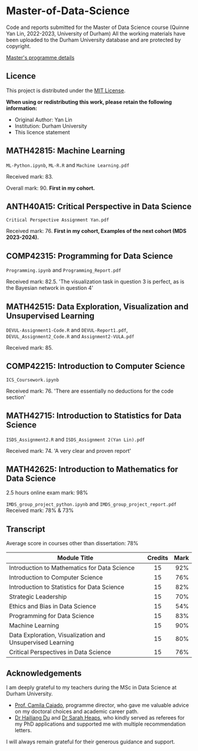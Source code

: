 # Master-of-Data-Science
Code and reports submitted for the Master of Data Science course (Quinne Yan Lin, 2022-2023, University of Durham)
All the working materials have been uploaded to the Durham University database and are protected by copyright.

[Master's programme details](https://www.durham.ac.uk/study/courses/master-of-data-science-g5k823/)

## Licence
This project is distributed under the [MIT License](./LICENSE).

**When using or redistributing this work, please retain the following information:**
- Original Author: Yan Lin
- Institution: Durham University
- This licence statement

## MATH42815: Machine Learning
`ML-Python.ipynb`, `ML-R.R` and `Machine Learning.pdf`

Received mark: 83.

Overall mark: 90. **First in my cohort.**

## ANTH40A15: Critical Perspective in Data Science
`Critical Perspective Assignment Yan.pdf`

Received mark: 76. **First in my cohort, Examples of the next cohort (MDS 2023-2024).**

## COMP42315: Programming for Data Science
`Programming.ipynb` and `Programming_Report.pdf`

Received mark: 82.5. 'The visualization task in question 3 is perfect, as is the Bayesian network in question 4'

## MATH42515: Data Exploration, Visualization and Unsupervised Learning
`DEVUL-Assignment1-Code.R` and `DEVUL-Report1.pdf`, 
`DEVUL_Assignment2_Code.R` and `Assignment2-VULA.pdf`

Received mark: 85.

## COMP42215: Introduction to Computer Science
`ICS_Coursework.ipynb`

Received mark: 76. 'There are essentially no deductions for the code section'

## MATH42715: Introduction to Statistics for Data Science

`ISDS_Assignment2.R` and `ISDS_Assignment 2(Yan Lin).pdf` 

Received mark: 74. 'A very clear and proven report'

## MATH42625: Introduction to Mathematics for Data Science

2.5 hours online exam mark: 98%

`IMDS_group_project_python.ipynb` and `IMDS_group_project_report.pdf` Received mark: 78% & 73%



## Transcript

Average score in courses other than dissertation: 78%

| Module Title  | Credits       | Mark  |
| ------------- |:-------------:| -----:|
| Introduction to Mathematics for Data Science | 15 | 92% |
| Introduction to Computer Science | 15 | 76% |
| Introduction to Statistics for Data Science | 15 | 82% |
| Strategic Leadership | 15 | 70% |
| Ethics and Bias in Data Science | 15 | 54% |
| Programming for Data Science | 15 | 83% |
| Machine Learning | 15 | 90% |
| Data Exploration, Visualization and Unsupervised Learning | 15 | 80% |
| Critical Perspectives in Data Science | 15 | 76% |



## Acknowledgements

I am deeply grateful to my teachers during the MSc in Data Science at Durham University.  
- [Prof. Camila Caiado](https://www.durham.ac.uk/staff/c-c-d-s-caiado/), programme director, who gave me valuable advice on my doctoral choices and academic career path.  
- [Dr Hailiang Du](https://www.durham.ac.uk/staff/hailiang-du/) and [Dr Sarah Heaps](https://www.durham.ac.uk/staff/sarah-e-heaps/), who kindly served as referees for my PhD applications and supported me with multiple recommendation letters.  

I will always remain grateful for their generous guidance and support.

